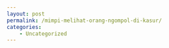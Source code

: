 ```yaml
---
layout: post
permalink: /mimpi-melihat-orang-ngompol-di-kasur/
categories:
    - Uncategorized
---
```


